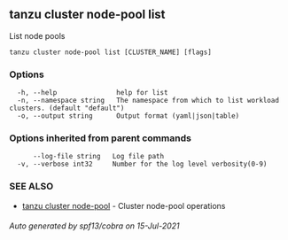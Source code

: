 ## tanzu cluster node-pool list

List node pools

```
tanzu cluster node-pool list [CLUSTER_NAME] [flags]
```

### Options

```
  -h, --help               help for list
  -n, --namespace string   The namespace from which to list workload clusters. (default "default")
  -o, --output string      Output format (yaml|json|table)
```

### Options inherited from parent commands

```
      --log-file string   Log file path
  -v, --verbose int32     Number for the log level verbosity(0-9)
```

### SEE ALSO

* [tanzu cluster node-pool](tanzu_cluster_node-pool.md)	 - Cluster node-pool operations

###### Auto generated by spf13/cobra on 15-Jul-2021

